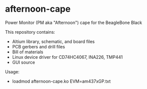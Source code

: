 afternoon-cape
==============

Power Monitor (PM aka "Afternoon") cape for the BeagleBone Black

This repository contains:
- Altium library, schematic, and board files
- PCB gerbers and drill files
- Bill of materials
- Linux device driver for CD74HC4067, INA226, TMP441
- GUI source


Usage:
- loadmod afternoon-cape.ko EVM=am437xGP.txt
